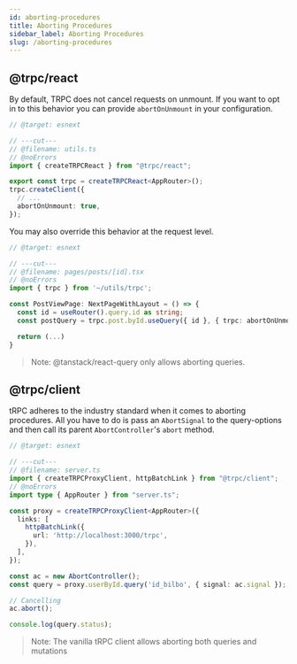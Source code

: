 ```yaml
---
id: aborting-procedures
title: Aborting Procedures
sidebar_label: Aborting Procedures
slug: /aborting-procedures
---
```


## @trpc/react
By default, TRPC does not cancel requests on unmount. If you want to opt in to this behavior you can provide `abortOnUnmount` in your configuration.
```ts twoslash title="client.ts"
// @target: esnext

// ---cut---
// @filename: utils.ts
// @noErrors
import { createTRPCReact } from "@trpc/react";

export const trpc = createTRPCReact<AppRouter>();
trpc.createClient({
  // ...
  abortOnUnmount: true,
});
```
You may also override this behavior at the request level.
```ts twoslash title="client.ts"
// @target: esnext

// ---cut---
// @filename: pages/posts/[id].tsx
// @noErrors
import { trpc } from '~/utils/trpc';

const PostViewPage: NextPageWithLayout = () => {
  const id = useRouter().query.id as string;
  const postQuery = trpc.post.byId.useQuery({ id }, { trpc: abortOnUnmount: true });

  return (...)
}
```
> Note: @tanstack/react-query only allows aborting queries.

## @trpc/client

tRPC adheres to the industry standard when it comes to aborting procedures. All you have to do is pass an `AbortSignal` to the query-options and then call its parent `AbortController`'s `abort` method.

```ts twoslash title="utils.ts"
// @target: esnext

// ---cut---
// @filename: server.ts
import { createTRPCProxyClient, httpBatchLink } from "@trpc/client";
// @noErrors
import type { AppRouter } from "server.ts";

const proxy = createTRPCProxyClient<AppRouter>({
  links: [
    httpBatchLink({
      url: 'http://localhost:3000/trpc',
    }),
  ],
});

const ac = new AbortController();
const query = proxy.userById.query('id_bilbo', { signal: ac.signal });

// Cancelling
ac.abort();

console.log(query.status);
```

> Note: The vanilla tRPC client allows aborting both queries and mutations
